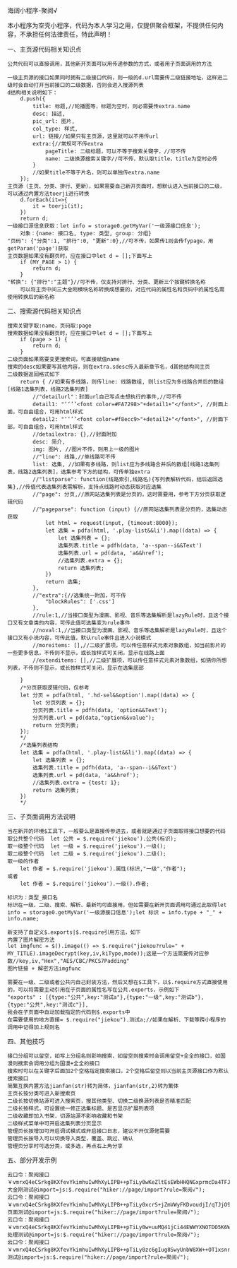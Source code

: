 海阔小程序-聚阅√

本小程序为空壳小程序，代码为本人学习之用，仅提供聚合框架，不提供任何内容，不承担任何法律责任，特此声明！

一、主页源代码相关知识点
    
    公共代码可以直接调用，其他新开页面可以用传递参数的方式，或者用子页面调用的方法

    一级主页源的接口如果同时拥有二级接口代码，则一级的d.url需要传二级链接地址，这样进二级时会自动打开当前接口的二级数据，否则会进入搜源列表
    d结构相关说明如下：
        d.push({
            title: 标题,//轮播图等，标题为空时，则必需要传extra.name
            desc: 描述,
            pic_url: 图片,
            col_type: 样式,
            url: 链接//如果只有主页源，这里就可以不用传url
            extra:{//常规可不传extra
                pageTitle: 二级标题，可以不等于搜索关键字，//可不传
                name: 二级换源搜索关键字//可不传，默认取title，title为空时必传
            }
            //如果title不等于片名，则可以单独传extra.name
        });
    主页源（主页、分类、排行、更新），如果需要自己新开页面时，想默认进入当前接口的二级，可以通过内置方法toerji进行转换
        d.forEach(it=>{
            it = toerji(it);
        })
        return d;
    一级接口源信息获取：let info = storage0.getMyVar('一级源接口信息');
        对象：{name: 接口名, type: 类型, group: 分组}
    "页码": {"分类":1, "排行":0, "更新":0},//可不传，如果传1则会传fypage，用getParam('page')获取
    主页数据如果没有翻页时，应在接口中let d = [];下面写上
        if (MY_PAGE > 1) {
            return d;
        }
    "转换": {"排行":"主题"}//可不传，仅支持对排行、分类、更新三个按键转换名称
        可以将主页中间三大金刚模块名称转换成想要的，对应代码的属性名和页码中的属性名需使用转换后的新名称

二、搜索源代码相关知识点


    搜索关键字取:name，页码取:page
    搜索数据如果没有翻页时，应在接口中let d = [];下面写上
        if (page > 1) {
            return d;
        }
    二级页面如果需要变更搜索词，可直接赋值name
    搜索的desc如果要写其他内容，则在extra.sdesc传入最新章节名，d其他结构同主页
    二级数据返回格式如下
        return { //如果有多线路，则传line: 线路数组, 则list应为多线路合并后的数组[线路1选集列表，线路2选集列表]
            //"detailurl"：封面url自己写点击想执行的事件,//可不传
            detail1: "‘‘’’<font color=#FA7298>"+detail1+"</font>", //封面上面，可自由组合，可用html样式
            detail2: "‘‘’’<font color=#f8ecc9>"+detail2+"</font>", //封面下部，可自由组合，可用html样式
            //detailextra: {},//封面附加
            desc: 简介,
            img: 图片, //图片不传，则用上一级的图片
            //"line": 线路,//单线路可不传
            list: 选集, //如果有多线路，则list应为多线路合并后的数组[线路1选集列表，线路2选集列表]，选集参考下方的结构，可传单独extra
            //"listparse": function(线路索引,线路名){写列表解析代码，结后返回选集},//传值代表选集列表需解析，支持点线路时动态获取对应选集
            //"page": 分页,//原网站选集列表是分页的，这时需要用，参考下方分页获取逻辑代码
            //"pageparse": function (input) {//原网站选集列表是分页的，选集动态获取
                let html = request(input, {timeout:8000});
                let 选集 = pdfa(html, '.play-list&&li').map((data) => {
                    let 选集列表 = {};
                    选集列表.title = pdfh(data, 'a--span--i&&Text')
                    选集列表.url = pd(data, 'a&&href');
                    //选集列表.extra = {};
                    return 选集列表;
                })
                return 选集;
            },
            //"extra":{//选集统一附加，可不传
                "blockRules": ['.css']
            },
            //rule:1,//当接口类型为漫画、影视、音乐等选集解析是lazyRule时，且这个接口又有文章类的内容，可传此值可选集变为rule事件
            //noval:1,//当接口类型为漫画、影视、音乐等选集解析是lazyRule时，且这个接口又有小说内容，可传此值，默认rule事件且进入小说模式
            //moreitems: [],//二级扩展项，可以传任意样式元素对象数组，如当前影片的一些更多信息，不传则不显示，或长按样式可关闭，显示在线路上面
            //extenditems: [],//二级扩展项，可以传任意样式元素对象数组，如猜你所想列表，不传则不显示，或长按样式可关闭，显示在选集底部

        }   
        /*分页获取逻辑代码，仅参考
        let 分页 = pdfa(html, '.hd-sel&&option').map((data) => {
            let 分页列表 = {};
            分页列表.title = pdfh(data, 'option&&Text');
            分页列表.url = pd(data,"option&&value");
            return 分页列表;
        });
        */
        /*选集列表结构
        let 选集 = pdfa(html, '.play-list&&li').map((data) => {
            let 选集列表 = {};
            选集列表.title = pdfh(data, 'a--span--i&&Text')
            选集列表.url = pd(data, 'a&&href');
            //选集列表.extra = {test: 1};
            return 选集列表;
        })
        */

三、子页面调用方法说明

    当在新开的环境$工具下，一般要么是直接传参进去，或者就是通过子页面取得接口想要的代码
    取公共整个代码  let 公共 = $.require('jiekou').公共(标识);
    取一级整个代码  let 一级 = $.require('jiekou').一级();
    取二级整个代码  let 二级 = $.require('jiekou').二级();
    取一级的作者
        let 作者 = $.require('jiekou').属性(标识,"一级","作者");
    或者
        let 作者 = $.require('jiekou').一级().作者;

    标识为：类型_接口名
    标识在一级、二级、搜索、解析、最新均可直接用，但如需要在新开页面调用可通过此取得let info = storage0.getMyVar('一级源接口信息');let 标识 = info.type + "_" + info.name;

    新支持了自定义$.exports|$.require引用方法，如下
    内置了图片解密方法
    let imgfunc = $().image(() => $.require("jiekou?rule=" + MY_TITLE).imageDecrypt(key,iv,kiType,mode));这是一个方法需要传对应参数//key,iv,"Hex","AES/CBC/PKCS7Padding"
    图片链接 + 解密方法imgfunc

    需要在一级、二级或者公共内自己封装方法，然后又想在$工具下，以$.require方式直接使用的，可以将需要主动引用在子页面的属性名写在公共.exports，示例如下
    "exports" : [{type:"公共",key:"测试a"},{type:"一级",key:"测试b"},{type:"公共",key:"测试c"}],
    我会在子页面中自动加载指定的代码到$.exports中
    在需要使用的地方直接= $.require("jiekou").测试a;//如果在解析、下载等跨小程序的调用中记得加上规则名


四、其他技巧


    接口分组可以留空，如写上分组名则影响搜索，如留空则搜索时会调用留空+全全的接口，如国漫则搜索会调用分组为国漫+全全的接口
    搜索时可以在关键字后面加2个空格指定搜索接口，2个空格后留空则以当前主页源接口作为默认搜索接口
    简繁互换内置方法jianfan(str)转为简体，jianfan(str,2)转为繁体
    主页长按分类可进入新搜索页
    二级长按切换站源可进入搜索页，搜其他类型、切换二级换源列表是否精准匹配
    二级长按样式，可设置统一修正选集标题、是否显示扩展列表项
    二级收藏即加入书架，切源站源不影响收藏和书架
    二级样式菜单中可开启选集列表分页显示
    管理页长按增加可开启调试模式或开启接口日志，建议不开仅源佬需要
    管理页长按导入可以切换导入类型，覆盖、跳过、确认
    管理页分享时可选分类，或多选，再点右上角分享


五、部分开发示例


    云口令：聚阅接口￥vmrxQ4eCSrkg8KXfevYkimhuIwMhXyLIPB++pTiLy0wKeZltEsEWbHHQNGxprmcDa4TFJNbIowkqz2JLutWK8w==￥四大金刚测试@import=js:$.require("hiker://page/import?rule=聚阅√");
    云口令：聚阅接口￥vmrxQ4eCSrkg8KXfevYkimhuIwMhXyLIPB++pTiLy0xcrS+jZmVWyFKDvoudjI/qTJjO9JGWnve+nedjQBse2A==￥子页面测试@import=js:$.require("hiker://page/import?rule=聚阅√");
    云口令：聚阅接口￥vmrxQ4eCSrkg8KXfevYkimhuIwMhXyLIPB++pTiLy0w+uuMQ41jCi44EWWYXNOTDO5K6WrSjgCI0zHVxhWN63w==￥预处理测试@import=js:$.require("hiker://page/import?rule=聚阅√");
    云口令：聚阅接口￥vmrxQ4eCSrkg8KXfevYkimhuIwMhXyLIPB++pTiLy0zc6gIug8SwyUnbW8XW++OT1xsnrmXvw8iJz+y5ZGBysw==￥exports测试@import=js:$.require("hiker://page/import?rule=聚阅√");
